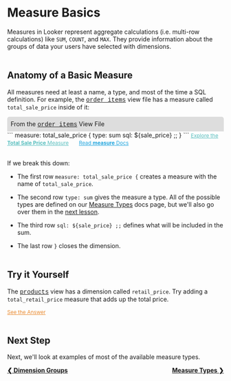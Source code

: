 # Measure Basics

Measures in Looker represent aggregate calculations (i.e. multi-row calculations) like `SUM`, `COUNT`, and `MAX`. They provide information about the groups of data your users have selected with dimensions.<br /><br />



## Anatomy of a Basic Measure

All measures need at least a name, a type, and most of the time a SQL definition.  For example, the <a href="https://learn2.looker.com/projects/e-commerce/files/order_items.view.lkml" style="font-family:Monaco,Menlo,Consolas,Courier New,monospace;">order_items</a> view file has a measure called `total_sale_price` inside of it:

<div style="border-radius:5px 5px 0 0;padding:8px;background-color:rgb(221,221,221);">
 From the <a href="https://learn2.looker.com/projects/e-commerce/files/order_items.view.lkml" style="font-family:Monaco,Menlo,Consolas,Courier New,monospace;">order_items</a> View File</a>
</div>
```
measure: total_sale_price {
  type: sum
  sql: ${sale_price} ;;
}
```
<a style="color:rgb(87,190,190);font-size:12px;margin-right:20px;" href="https://learn2.looker.com/explore/e_commerce/order_items?qid=WHIBHhD6wQdymUPI0Fz4ja" target="_blank"><i class="fa fa-search"></i> Explore the <b>Total Sale Price</b> Measure</a> <a style="color:rgb(32,165,222);font-size:12px;" href="https://looker.com/docs/reference/field-params/measure" target="_blank"><i class="fa fa-file-text-o"></i> Read <b>measure</b> Docs</a><br /><br />

If we break this down:

+ The first row `measure: total_sale_price {` creates a measure with the name of `total_sale_price`.

+ The second row `type: sum` gives the measure a type. All of the possible types are defined on our [Measure Types](https://looker.com/docs/reference/field-reference/measure-type-reference) docs page, but we'll also go over them in the [next lesson](https://learn2.looker.com/projects/e-commerce/files/9_measure_types.md).

+ The third row `sql: ${sale_price} ;;` defines what will be included in the sum.

+ The last row `}` closes the dimension.<br /><br />



## Try it Yourself

The <a href="https://learn2.looker.com/projects/e-commerce/files/products.view.lkml" style="font-family:Monaco,Menlo,Consolas,Courier New,monospace;">products</a> view has a dimension called `retail_price`. Try adding a `total_retail_price` measure that adds up the total price.

<a href="https://learn2.looker.com/projects/e-commerce/files/z_answers.md#measure-basics" style="color:rgb(234,138,47);font-size:12px;"><i class="fa fa-check-square-o"></i> See the Answer</a><br /><br />



## Next Step

Next, we'll look at examples of most of the available measure types.

<div style="float:left;font-weight:bold;">
  <a href="https://learn2.looker.com/projects/e-commerce/files/7_dimension_groups.md">&#10094; Dimension Groups</a>
</div>

<div style="float:right;font-weight:bold;">
  <a href="https://learn2.looker.com/projects/e-commerce/files/9_measure_types.md">Measure Types &#10095;</a>
</div>
